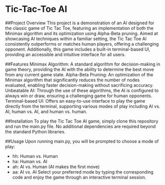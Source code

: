 # Tic-Tac-Toe AI

##Project Overview
This project is a demonstration of an AI designed for the classic game of Tic Tac Toe, featuring an implementation of both the Minimax algorithm and its optimization using Alpha-Beta pruning. Aimed at showcasing AI techniques within a familiar setting, the Tic Tac Toe AI consistently outperforms or matches human players, offering a challenging opponent. Additionally, this game includes a built-in terminal-based UI, providing an accessible and intuitive interface for all users.

##Features
Minimax Algorithm: A standard algorithm for decision-making in game theory, providing the AI with the ability to determine the best move from any current game state.
Alpha-Beta Pruning: An optimization of the Minimax algorithm that significantly reduces the number of nodes evaluated, enabling faster decision-making without sacrificing accuracy.
Unbeatable AI: Through the use of these algorithms, the AI is configured to always win or draw, ensuring a challenging game for human opponents.
Terminal-based UI: Offers an easy-to-use interface to play the game directly from the terminal, supporting various modes of play including AI vs. AI, human vs. AI, and human vs. human.

##Installation
To play the Tic Tac Toe AI game, simply clone this repository and run the main.py file. No additional dependencies are required beyond the standard Python libraries.

##Usage
Upon running main.py, you will be prompted to choose a mode of play:

- hh: Human vs. Human
- ha: Human vs. AI
- ah: AI vs. Human (AI makes the first move)
- aa: AI vs. AI
Select your preferred mode by typing the corresponding code and enjoy the game through an interactive terminal session.
